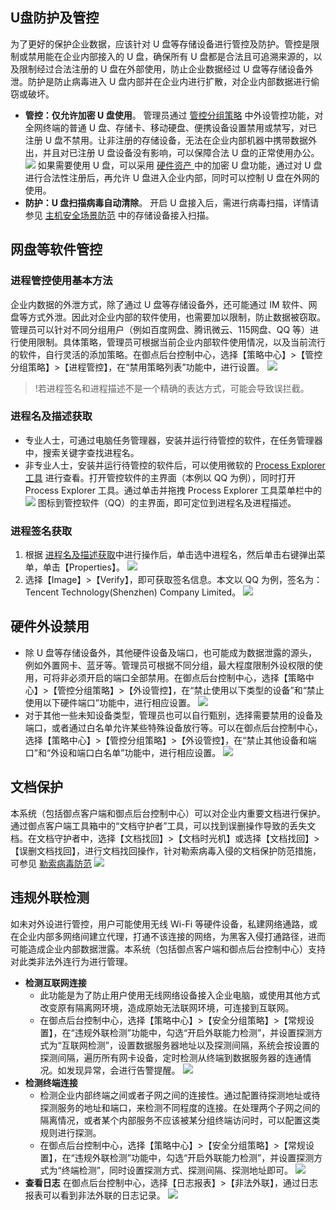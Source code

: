 ## U盘防护及管控
为了更好的保护企业数据，应该针对 U 盘等存储设备进行管控及防护。管控是限制或禁用能在企业内部接入的 U 盘，确保所有 U 盘都是合法且可追溯来源的，以及限制经过合法注册的 U 盘在外部使用，防止企业数据经过 U 盘等存储设备外泄。防护是防止病毒进入 U 盘内部并在企业内进行扩散，对企业内部数据进行偷窃或破坏。
- **管控：仅允许加密 U 盘使用**。
管理员通过 [管控分组策略](https://cloud.tencent.com/document/product/1009/40173)  中外设管控功能，对全网终端的普通 U 盘、存储卡、移动硬盘、便携设备设置禁用或禁写，对已注册 U 盘不禁用。让非注册的存储设备，无法在企业内部机器中携带数据外出，并且对已注册 U 盘设备没有影响，可以保障合法 U 盘的正常使用办公。
![](https://main.qcloudimg.com/raw/577273ad9829eaa32f1156226172a104.png)
如果需要使用 U 盘，可以采用 [硬件资产 ](https://cloud.tencent.com/document/product/1009/40166) 中的加密 U 盘功能，通过对 U 盘进行合法性注册后，再允许 U 盘进入企业内部，同时可以控制 U 盘在外网的使用。
- **防护：U 盘扫描病毒自动清除**。
开启 U 盘接入后，需进行病毒扫描，详情请参见 [主机安全场景防范](https://cloud.tencent.com/document/product/1009/40591) 中的存储设备接入扫描。

## 网盘等软件管控

### 进程管控使用基本方法
企业内数据的外泄方式，除了通过 U 盘等存储设备外，还可能通过 IM 软件、网盘等方式外泄。因此对企业内部的软件使用，也需要加以限制，防止数据被窃取。
管理员可以针对不同分组用户（例如百度网盘、腾讯微云、115网盘、QQ 等）进行使用限制。具体策略，管理员可根据当前企业内部软件使用情况，以及当前流行的软件，自行灵活的添加策略。在御点后台控制中心，选择【策略中心】>【管控分组策略】>【进程管控】，在“禁用策略列表”功能中，进行设置。
![](https://main.qcloudimg.com/raw/4bd2b5f146c35e4ccf9aae9188561706.png)
>!若进程签名和进程描述不是一个精确的表达方式，可能会导致误拦截。

<span id= "jcmhq"></span>
### 进程名及描述获取
- 专业人士，可通过电脑任务管理器，安装并运行待管控的软件，在任务管理器中，搜索关键字查找进程名。
- 非专业人士，安装并运行待管控的软件后，可以使用微软的 [Process Explorer 工具](https://docs.microsoft.com/en-us/sysinternals/downloads/process-explorer) 进行查看。打开管控软件的主界面（本例以 QQ 为例），同时打开 Process Explorer 工具。通过单击并拖拽 Process Explorer 工具菜单栏中的<img src="https://main.qcloudimg.com/raw/900447ed55d8d16131f416f50db04e78.png" style="margin:0;"> 图标到管控软件（QQ）的主界面，即可定位到进程名及进程描述。

### 进程签名获取

1. 根据 [进程名及描述获取](#jcmhq)中进行操作后，单击选中进程名，然后单击右键弹出菜单，单击【Properties】。
![](https://main.qcloudimg.com/raw/d4b947281a6b10f1f6bc3df77933e5b7.png)
2. 选择【Image】>【Verify】，即可获取签名信息。本文以 QQ 为例，签名为：Tencent Technology(Shenzhen) Company Limited。
![](https://main.qcloudimg.com/raw/ce634248121eb115dd17ba9142cb2d39.png)

## 硬件外设禁用
- 除 U 盘等存储设备外，其他硬件设备及端口，也可能成为数据泄露的源头，例如外置网卡、蓝牙等。管理员可根据不同分组，最大程度限制外设权限的使用，可将非必须开启的端口全部禁用。在御点后台控制中心，选择【策略中心】>【管控分组策略】>【外设管控】，在“禁止使用以下类型的设备”和“禁止使用以下硬件端口”功能中，进行相应设置。
![](https://main.qcloudimg.com/raw/44b4952d8c195fd6277c70ad0a4b275d.png)
- 对于其他一些未知设备类型，管理员也可以自行甄别，选择需要禁用的设备及端口，或者通过白名单允许某些特殊设备放行等。可以在御点后台控制中心，选择【策略中心】>【管控分组策略】>【外设管控】，在“禁止其他设备和端口”和“外设和端口白名单”功能中，进行相应设置。
![](https://main.qcloudimg.com/raw/2b801d01eb942467eedcee7be934d7e9.png)

## 文档保护
本系统（包括御点客户端和御点后台控制中心）可以对企业内重要文档进行保护。通过御点客户端工具箱中的“文档守护者”工具，可以找到误删操作导致的丢失文档。在文档守护者中，选择【文档找回】>【文档时光机】或选择【文档找回】>【误删文档找回】，进行文档找回操作，针对勒索病毒入侵的文档保护防范措施，可参见 [勒索病毒防范](https://cloud.tencent.com/document/product/1009/40590)
![](https://main.qcloudimg.com/raw/b2858f96ea8e96251ee91bab18b852a9.png)

## 违规外联检测
如未对外设进行管控，用户可能使用无线 Wi-Fi 等硬件设备，私建网络通路，或在企业内部多网络间建立代理，打通不该连接的网络，为黑客入侵打通路径，进而可能造成企业内部数据泄露。本系统（包括御点客户端和御点后台控制中心）支持对此类非法外连行为进行管理。
- **检测互联网连接**
	- 此功能是为了防止用户使用无线网络设备接入企业电脑，或使用其他方式改变原有隔离网环境，造成原始无法联网环境，可连接到互联网。
	- 在御点后台控制中心，选择【策略中心】>【安全分组策略】>【常规设置】，在“违规外联检测”功能中，勾选“开启外联能力检测”，并设置探测方式为“互联网检测”，设置数据服务器地址以及探测间隔，系统会按设置的探测间隔，遍历所有网卡设备，定时检测从终端到数据服务器的连通情况。如发现异常，会进行告警提醒。
![](https://main.qcloudimg.com/raw/8657cacdea0762f57c7f644bb7abb686.png)
- **检测终端连接**
	- 检测企业内部终端之间或者子网之间的连接性。通过配置待探测地址或待探测服务的地址和端口，来检测不同程度的连接。在处理两个子网之间的隔离情况，或者某个内部服务不应该被某分组终端访问时，可以配置这类规则进行探测。
	- 在御点后台控制中心，选择【策略中心】>【安全分组策略】>【常规设置】，在“违规外联检测”功能中，勾选“开启外联能力检测”，并设置探测方式为“终端检测”，同时设置探测方式、探测间隔、探测地址即可。
![](https://main.qcloudimg.com/raw/10cc08d2dda4ae028aecc8ca34bff4cc.png)
- **查看日志**
在御点后台控制中心，选择【日志报表】>【非法外联】，通过日志报表可以看到非法外联的日志记录。
![](https://main.qcloudimg.com/raw/2ef9080173f9441e27a8005f2f0f64e2.png)
